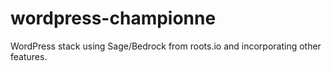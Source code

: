 # wordpress-championne
WordPress stack using Sage/Bedrock from roots.io and incorporating other features.
